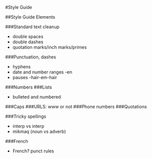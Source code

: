 #Style Guide

##Style Guide Elements

###Standard text cleanup
- double spaces
- double dashes
- quotation marks/inch marks/primes 

 

###Punctuation, dashes
- hyphens
- date and number ranges
   -en
- pauses
   -hair-em-hair

###Numbers
###Lists 
- bulleted and numbered

###Caps
###URLS: www or not
###Phone numbers
###Quotations

###Tricky spellings
- interp vs interp
- mikmaq (noun vs adverb)

###French
- French? punct rules
